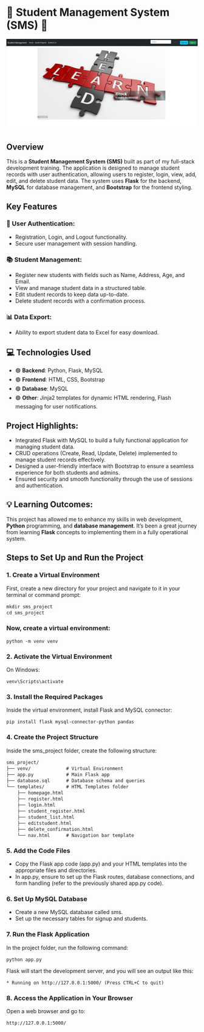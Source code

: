 # 🚀 Student Management System (SMS) 🚀

![](sms.png)

## Overview

This is a **Student Management System (SMS)** built as part of my full-stack development training. The application is designed to manage student records with user authentication, allowing users to register, login, view, add, edit, and delete student data. The system uses **Flask** for the backend, **MySQL** for database management, and **Bootstrap** for the frontend styling.

## Key Features

### 🔑 User Authentication:
- Registration, Login, and Logout functionality.
- Secure user management with session handling.

### 📚 Student Management:
- Register new students with fields such as Name, Address, Age, and Email.
- View and manage student data in a structured table.
- Edit student records to keep data up-to-date.
- Delete student records with a confirmation process.

### 📊 Data Export:
- Ability to export student data to Excel for easy download.

## 💻 Technologies Used
- 🟢 **Backend**: Python, Flask, MySQL
- 🟢 **Frontend**: HTML, CSS, Bootstrap
- 🟢 **Database**: MySQL
- 🟢 **Other**: Jinja2 templates for dynamic HTML rendering, Flash messaging for user notifications.

## Project Highlights:
- Integrated Flask with MySQL to build a fully functional application for managing student data.
- CRUD operations (Create, Read, Update, Delete) implemented to manage student records effectively.
- Designed a user-friendly interface with Bootstrap to ensure a seamless experience for both students and admins.
- Ensured security and smooth functionality through the use of sessions and authentication.

## 💡 Learning Outcomes:
This project has allowed me to enhance my skills in web development, **Python** programming, and **database management**. It’s been a great journey from learning **Flask** concepts to implementing them in a fully operational system.

## Steps to Set Up and Run the Project

### 1. Create a Virtual Environment
First, create a new directory for your project and navigate to it in your terminal or command prompt:

```
mkdir sms_project
cd sms_project
```


### Now, create a virtual environment:
```
python -m venv venv
```

### 2. Activate the Virtual Environment
On Windows:
```
venv\Scripts\activate
```
### 3. Install the Required Packages
Inside the virtual environment, install Flask and MySQL connector:
```
pip install flask mysql-connector-python pandas
```

### 4. Create the Project Structure
Inside the sms_project folder, create the following structure:
```
sms_project/
├── venv/             # Virtual Environment
├── app.py            # Main Flask app
├── database.sql      # Database schema and queries
└── templates/        # HTML Templates folder
    ├── homepage.html
    ├── register.html
    ├── login.html
    ├── student_register.html
    ├── student_list.html
    ├── editstudent.html
    ├── delete_confirmation.html
    └── nav.html      # Navigation bar template
```

### 5. Add the Code Files
- Copy the Flask app code (app.py) and your HTML templates into the appropriate files and directories.
- In app.py, ensure to set up the Flask routes, database connections, and form handling (refer to the previously shared app.py code).

### 6. Set Up MySQL Database
- Create a new MySQL database called sms.
- Set up the necessary tables for signup and students.

### 7. Run the Flask Application
In the project folder, run the following command:
```
python app.py
```
Flask will start the development server, and you will see an output like this:
```
* Running on http://127.0.0.1:5000/ (Press CTRL+C to quit)
```
### 8. Access the Application in Your Browser
Open a web browser and go to:
```
http://127.0.0.1:5000/
```



